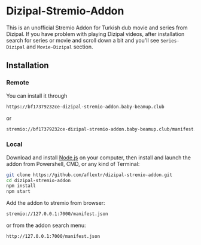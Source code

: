 # Dizipal-Stremio-Addon

This is an unofficial Stremio Addon for Turkish dub movie and series from Dizipal. If you have problem with playing Dizipal videos, after installation search for series or movie and scroll down a bit and you'll see `Series-Dizipal` and `Movie-Dizipal` section.

## Installation

### Remote

You can install it through

```sh {"id":"01HSKT0P72G767ZCC6B74KVH6S"}
https://bf17379232ce-dizipal-stremio-addon.baby-beamup.club
```

or

```sh {"id":"01HSKT0P7365CE70JETEPZ6JJZ"}
stremio://bf17379232ce-dizipal-stremio-addon.baby-beamup.club/manifest.json
```

### Local

Download and install [Node.js](https://nodejs.org/en/download/) on your computer, then install and launch the addon from Powershell, CMD, or any kind of Terminal:

```sh {"id":"01HSKT0P7365CE70JETHK7JRH0"}
git clone https://github.com/aflextr/dizipal-stremio-addon.git
cd dizipal-stremio-addon
npm install
npm start
```

Add the addon to stremio from browser:

```sh {"id":"01HSKT0P7365CE70JETMHGX7AP"}
stremio://127.0.0.1:7000/manifest.json
```

or from the addon search menu:

```sh {"id":"01HSKT0P7365CE70JETNJXQ9K6"}
http://127.0.0.1:7000/manifest.json
```
